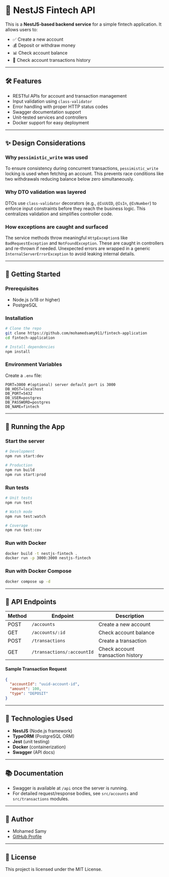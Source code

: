 # 💸 NestJS Fintech API

This is a **NestJS-based backend service** for a simple fintech application. It allows users to:

- ✅ Create a new account
- 💰 Deposit or withdraw money
- 📊 Check account balance
- 📝 Check account transactions history

---

## 🛠️ Features

- RESTful APIs for account and transaction management
- Input validation using `class-validator`
- Error handling with proper HTTP status codes
- Swagger documentation support
- Unit-tested services and controllers
- Docker support for easy deployment

---

## ✨ Design Considerations

### Why `pessimistic_write` was used
To ensure consistency during concurrent transactions, `pessimistic_write` locking is used when fetching an account. This prevents race conditions like two withdrawals reducing balance below zero simultaneously.

### Why DTO validation was layered
DTOs use `class-validator` decorators (e.g., `@IsUUID`, `@IsIn`, `@IsNumber`) to enforce input constraints before they reach the business logic. This centralizes validation and simplifies controller code.

### How exceptions are caught and surfaced
The service methods throw meaningful `HttpException`s like `BadRequestException` and `NotFoundException`. These are caught in controllers and re-thrown if needed. Unexpected errors are wrapped in a generic `InternalServerErrorException` to avoid leaking internal details.

---

## 🚀 Getting Started

### Prerequisites
- Node.js (v18 or higher)
- PostgreSQL

### Installation

```bash
# Clone the repo
git clone https://github.com/mohamedsamy911/fintech-application
cd fintech-application

# Install dependencies
npm install
```

### Environment Variables
Create a `.env` file:

```env
PORT=3000 #(optional) server default port is 3000
DB_HOST=localhost
DB_PORT=5432
DB_USER=postgres
DB_PASSWORD=postgres
DB_NAME=fintech
```

---

## 🧪 Running the App

### Start the server
```bash
# Development
npm run start:dev

# Production
npm run build
npm run start:prod
```

### Run tests
```bash
# Unit tests
npm run test

# Watch mode
npm run test:watch

# Coverage
npm run test:cov
```

### Run with Docker
```bash
docker build -t nestjs-fintech .
docker run -p 3000:3000 nestjs-fintech
```

### Run with Docker Compose
```bash
docker compose up -d
```

---

## 🧭 API Endpoints

| Method | Endpoint                        | Description                       |
|--------|---------------------------------|-----------------------------------|
| POST   | `/accounts`                     | Create a new account              |
| GET    | `/accounts/:id`                 | Check account balance             |
| POST   | `/transactions`                 | Create a transaction              |
| GET    | `/transactions/:accountId`      | Check account transaction history |

#### Sample Transaction Request
```json
{
  "accountId": "uuid-account-id",
  "amount": 100,
  "type": "DEPOSIT"
}
```

---

## 🧾 Technologies Used
- **NestJS** (Node.js framework)
- **TypeORM** (PostgreSQL ORM)
- **Jest** (unit testing)
- **Docker** (containerization)
- **Swagger** (API docs)

---

## 📚 Documentation
- Swagger is available at `/api` once the server is running.
- For detailed request/response bodies, see `src/accounts` and `src/transactions` modules.

---

## 🙌 Author
- Mohamed Samy
- [GitHub Profile](https://github.com/mohamedsamy911)

---

## 📄 License
This project is licensed under the MIT License.
